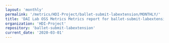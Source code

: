 ```yaml
---
layout: 'monthly'
permalink: '/metrics/HDI-Project/ballet-submit-labextension/MONTHLY/'
title: 'DAI Lab OSS Metrics Metrics report for ballet-submit-labextension | MONTHLY-REPORT-2020-03-01'
organization: 'HDI-Project'
repository: 'ballet-submit-labextension'
current_date: '2020-03-01'
---
```

